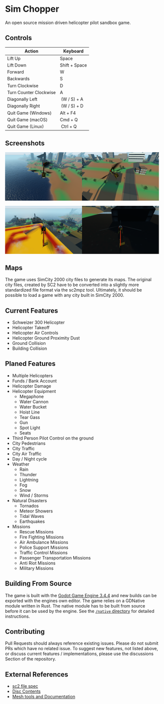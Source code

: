 # Sim Chopper

An open source mission driven helicopter pilot sandbox game.

## Controls

| Action                 | Keyboard      |
|------------------------|---------------|
| Lift Up                | Space         |
| Lift Down              | Shift + Space |
| Forward                | W             |
| Backwards              | S             |
| Turn Clockwise         | D             |
| Turn Counter Clockwise | A             |
| Diagonally Left        | (W / S) + A   |
| Diagonally Right       | (W / S) + D   |
| Quit Game (Windows)    | Alt + F4      |
| Quit Game (macOS)      | Cmd + Q       |
| Quit Game (Linux)      | Ctrl + Q      |

## Screenshots
<img src="./screenshots/screenshot_1.png" width="50%"><img src="./screenshots/screenshot_2.png" width="50%">

<img src="./screenshots/screenshot_3.png" width="50%"><img src="./screenshots/screenshot_4.png" width="50%">

## Maps

The game uses SimCity 2000 city files to generate its maps. The original city files, created by SC2 have to be converted into a slightly more standardized file format via the sc2mpz tool. Ultimately, it should be possible to load a game with any city built in SimCity 2000.

## Current Features

- Schweizer 300 Helicopter
- Helicopter Takeoff
- Helicopter Air Controls
- Helicopter Ground Proximity Dust
- Ground Collision
- Building Collision

## Planed Features

- Multiple Helicopters
- Funds / Bank Account
- Helicopter Damage
- Helicopter Equipment
  - Megaphone
  - Water Cannon
  - Water Bucket
  - Hoist Line
  - Tear Gass
  - Gun
  - Spot Light
  - Seats
- Third Person Pilot Control on the ground
- City Pedestrians
- City Traffic
- City Air Traffic
- Day / Night cycle
- Weather
  - Rain
  - Thunder
  - Lightning
  - Fog
  - Snow
  - Wind / Storms
- Natural Disasters
  - Tornados
  - Meteor Showers
  - Tidal Waves
  - Earthquakes
- Missions
  - Rescue Missions
  - Fire Fighting Missions
  - Air Ambulance Missions
  - Police Support Missions
  - Traffic Control Missions
  - Passenger Transportation Missions
  - Anti Riot Missions
  - Military Missions

## Building From Source
The game is built with the [Godot Game Engine 3.4.4](https://github.com/godotengine/godot/tree/3.4.4-stable) and new builds can be exported with the engines own editor. The game relies on a GDNative module written in Rust. The native module has to be built from source before it can be used by the engine. See the [`/native` directory](./native) for detailed instructions.

## Contributing
Pull Requests should always reference existing issues. Please do not submit PRs which have no related issue. To suggest new features, not listed above, or discuss current features / implementations, please use the discussions Section of the repository.

## External References
 - [sc2 file spec](https://github.com/dfloer/SC2k-docs/tree/a47a55ee21b881093123be2394bc0de7bf603560/sc2%20file%20spec.md)
 - [Disc Contents](https://sourceforge.net/p/miscopter/wiki/CDContents/)
 - [Mesh tools and Documentation](https://github.com/CahootsMalone/maxis-mesh-stuff/tree/cebeee7656ec2fc7f3ec925ca0738db904ad540b/)
